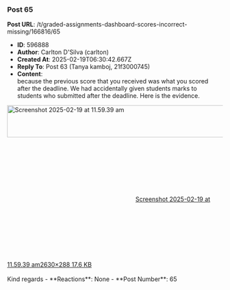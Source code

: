 ### Post 65
**Post URL**: /t/graded-assignments-dashboard-scores-incorrect-missing/166816/65
- **ID**: 596888
- **Author**: Carlton D'Silva (carlton)
- **Created At**: 2025-02-19T06:30:42.667Z
- **Reply To**: Post 63 (Tanya kamboj, 21f3000745)
- **Content**:  
  because the previous score that you received was what you scored after the deadline. We had accidentally given students marks to students who submitted after the deadline. Here is the evidence.
<div class="lightbox-wrapper"><a class="lightbox" href="https://europe1.discourse-cdn.com/flex013/uploads/iitm/original/3X/8/d/8d6b858556a8921700be50c351bf1117152d50e7.png" data-download-href="/uploads/short-url/kb3GBH7H013Id9DnueRJXzyjyZN.png?dl=1" title="Screenshot 2025-02-19 at 11.59.39 am"><img src="https://europe1.discourse-cdn.com/flex013/uploads/iitm/optimized/3X/8/d/8d6b858556a8921700be50c351bf1117152d50e7_2_690x75.png" alt="Screenshot 2025-02-19 at 11.59.39 am" data-base62-sha1="kb3GBH7H013Id9DnueRJXzyjyZN" width="690" height="75" srcset="https://europe1.discourse-cdn.com/flex013/uploads/iitm/optimized/3X/8/d/8d6b858556a8921700be50c351bf1117152d50e7_2_690x75.png, https://europe1.discourse-cdn.com/flex013/uploads/iitm/optimized/3X/8/d/8d6b858556a8921700be50c351bf1117152d50e7_2_1035x112.png 1.5x, https://europe1.discourse-cdn.com/flex013/uploads/iitm/optimized/3X/8/d/8d6b858556a8921700be50c351bf1117152d50e7_2_1380x150.png 2x" data-dominant-color="CFCFCF"><div class="meta"><svg class="fa d-icon d-icon-far-image svg-icon" aria-hidden="true"><use href="#far-image"></use></svg><span class="filename">Screenshot 2025-02-19 at 11.59.39 am</span><span class="informations">2630×288 17.6 KB</span><svg class="fa d-icon d-icon-discourse-expand svg-icon" aria-hidden="true"><use href="#discourse-expand"></use></svg></div></a></div><br>
Kind regards
- **Reactions**: None
- **Post Number**: 65

